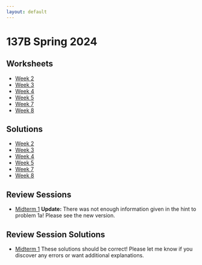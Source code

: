 ```yaml
---
layout: default
---
```

# 137B Spring 2024
## Worksheets
* [Week 2](https://jacoberl.github.io/assets/137b-Sp24/week-2-worksheet.pdf)
* [Week 3](https://jacoberl.github.io/assets/137b-Sp24/week-3-worksheet.pdf)
* [Week 4](https://jacoberl.github.io/assets/137b-Sp24/week-4-worksheet.pdf)
* [Week 5](https://jacoberl.github.io/assets/137b-Sp24/week-5-worksheet.pdf)
* [Week 7](https://jacoberl.github.io/assets/137b-Sp24/week-7-worksheet.pdf)
* [Week 8](https://jacoberl.github.io/assets/137b-Sp24/week-8-worksheet.pdf)

## Solutions
* [Week 2](https://jacoberl.github.io/assets/137b-Sp24/week-2-worksheet-solutions.pdf)
* [Week 3](https://jacoberl.github.io/assets/137b-Sp24/week-3-worksheet-solutions.pdf)
* [Week 4](https://jacoberl.github.io/assets/137b-Sp24/week-4-worksheet-solutions.pdf)
* [Week 5](https://jacoberl.github.io/assets/137b-Sp24/week-5-worksheet-solutions.pdf)
* [Week 7](https://jacoberl.github.io/assets/137b-Sp24/week-7-worksheet-solutions.pdf)
* [Week 8](https://jacoberl.github.io/assets/137b-Sp24/week-8-worksheet-solutions.pdf)

## Review Sessions
* [Midterm 1](https://jacoberl.github.io/assets/137b-Sp24/review-problems-1.pdf) **Update:** There was not enough information given in the hint to problem 1a! Please see the new version.

## Review Session Solutions
* [Midterm 1](https://jacoberl.github.io/assets/137b-Sp24/review-problems-1-solutions.pdf) These solutions should be correct! Please let me know if you discover any errors or want additional explanations.
